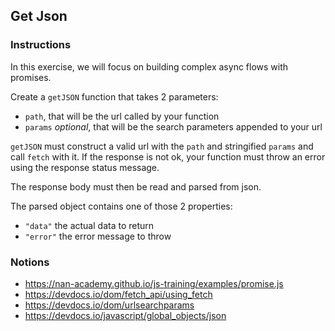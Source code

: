 ## Get Json

### Instructions

In this exercise, we will focus on building complex async flows with promises.

Create a `getJSON` function that takes 2 parameters:
- `path`, that will be the url called by your function
- `params` *optional*, that will be the search parameters appended to your url

`getJSON` must construct a valid url with the `path` and stringified `params`
and call `fetch` with it.
If the response is not ok, your function must throw an error using
the response status message.

The response body must then be read and parsed from json.

The parsed object contains one of those 2 properties:
- `"data"` the actual data to return
- `"error"` the error message to throw


### Notions

- https://nan-academy.github.io/js-training/examples/promise.js
- https://devdocs.io/dom/fetch_api/using_fetch
- https://devdocs.io/dom/urlsearchparams
- https://devdocs.io/javascript/global_objects/json